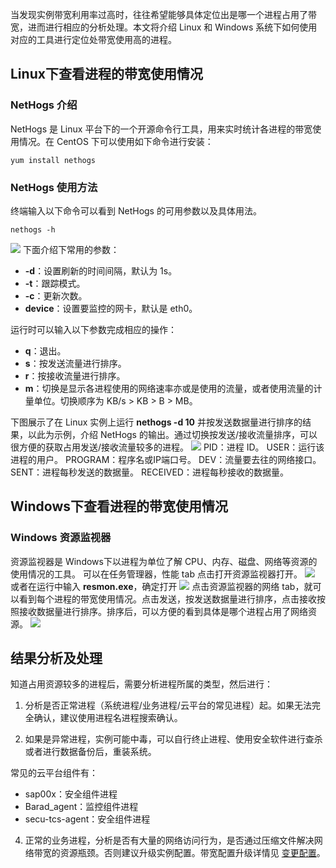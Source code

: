 当发现实例带宽利用率过高时，往往希望能够具体定位出是哪一个进程占用了带宽，进而进行相应的分析处理。本文将介绍 Linux 和 Windows 系统下如何使用对应的工具进行定位处带宽使用高的进程。

## Linux下查看进程的带宽使用情况
### NetHogs 介绍
NetHogs 是 Linux 平台下的一个开源命令行工具，用来实时统计各进程的带宽使用情况。在 CentOS 下可以使用如下命令进行安装：
```
yum install nethogs
```

### NetHogs 使用方法
终端输入以下命令可以看到 NetHogs 的可用参数以及具体用法。
```
nethogs -h
```
![](http://imgcache.tcecqpoc.fsphere.cn/image/mc.qcloudimg.com/static/img/1a5bda1babaa86e7200f7a055023c46c/image.png)
下面介绍下常用的参数：
- **-d**：设置刷新的时间间隔，默认为 1s。
- **-t**：跟踪模式。
- **-c**：更新次数。
- **device**：设置要监控的网卡，默认是 eth0。

运行时可以输入以下参数完成相应的操作：
- **q**：退出。
- **s**：按发送流量进行排序。
- **r**：按接收流量进行排序。
- **m**：切换是显示各进程使用的网络速率亦或是使用的流量，或者使用流量的计量单位。切换顺序为 KB/s > KB > B > MB。

下图展示了在 Linux 实例上运行 **nethogs -d 10** 并按发送数据量进行排序的结果，以此为示例，介绍 NetHogs 的输出。通过切换按发送/接收流量排序，可以很方便的获取占用发送/接收流量较多的进程。
![](http://imgcache.tcecqpoc.fsphere.cn/image/mc.qcloudimg.com/static/img/9a863640f0860a939b0a5c159522d01c/image.png)
PID：进程 ID。
USER：运行该进程的用户。
PROGRAM：程序名或IP端口号。
DEV：流量要去往的网络接口。
SENT：进程每秒发送的数据量。
RECEIVED：进程每秒接收的数据量。

## Windows下查看进程的带宽使用情况
### Windows 资源监视器
资源监视器是 Windows下以进程为单位了解 CPU、内存、磁盘、网络等资源的使用情况的工具。
可以在任务管理器，性能 tab 点击打开资源监视器打开。
![](http://imgcache.tcecqpoc.fsphere.cn/image/mc.qcloudimg.com/static/img/0a70336ea3803db7edd4832ba4a1b6aa/image.png)
或者在运行中输入 **resmon.exe**，确定打开
![](http://imgcache.tcecqpoc.fsphere.cn/image/mc.qcloudimg.com/static/img/05a6b6d8373f64c6dddf090ae1a7f767/image.png)
点击资源监视器的网络 tab，就可以看到每个进程的带宽使用情况。点击发送，按发送数据量进行排序，点击接收按照接收数据量进行排序。排序后，可以方便的看到具体是哪个进程占用了网络资源。
![](http://imgcache.tcecqpoc.fsphere.cn/image/mc.qcloudimg.com/static/img/3a73f5d36165ad82dbacdacc449aa93a/image.png)

## 结果分析及处理
知道占用资源较多的进程后，需要分析进程所属的类型，然后进行：
1. 分析是否正常进程（系统进程/业务进程/云平台的常见进程）起。如果无法完全确认，建议使用进程名进程搜索确认。

2. 如果是异常进程，实例可能中毒，可以自行终止进程、使用安全软件进行查杀或者进行数据备份后，重装系统。

常见的云平台组件有：
 - sap00x：安全组件进程
 - Barad_agent：监控组件进程
 - secu-tcs-agent：安全组件进程

4. 正常的业务进程，分析是否有大量的网络访问行为，是否通过压缩文件解决网络带宽的资源瓶颈。否则建议升级实例配置。带宽配置升级详情见 [变更配置](/document/product/644/12629)。
